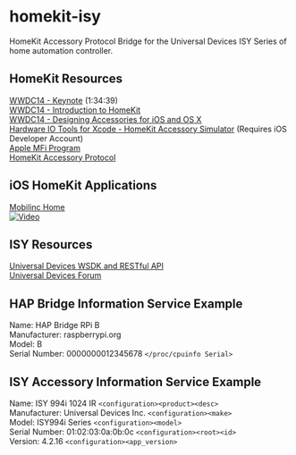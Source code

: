 homekit-isy
===========

HomeKit Accessory Protocol Bridge for the Universal Devices ISY Series of home automation controller.

HomeKit Resources
-----------------

[WWDC14 - Keynote](https://developer.apple.com/videos/wwdc/14/#101) (1:34:39)  
[WWDC14 - Introduction to HomeKit](https://developer.apple.com/videos/wwdc/2014/?include=213#213)  
[WWDC14 - Designing Accessories for iOS and OS X](https://developer.apple.com/videos/wwdc/2014/?include=701#701)  
[Hardware IO Tools for Xcode - HomeKit Accessory Simulator](https://developer.apple.com/downloads/index.action) (Requires iOS Developer Account)  
[Apple MFi Program](https://developer.apple.com/programs/mfi/)  
[HomeKit Accessory Protocol](https://gist.github.com/pieceofsummer/13272bf76ac1d6b58a30)  

iOS HomeKit Applications
------------------------
[Mobilinc Home](http://mobilinc.com)  
[![Video](http://img.youtube.com/vi/zKq7egvgbmU/hqdefault.jpg)](http://www.youtube.com/watch?v=zKq7egvgbmU)

ISY Resources
-------------
[Universal Devices WSDK and RESTful API](http://www.universal-devices.com/developers/wsdk/)  
[Universal Devices Forum](http://forum.universal-devices.com)  

HAP Bridge Information Service Example  
--------------------------------------
Name: HAP Bridge RPi B  
Manufacturer: raspberrypi.org  
Model: B  
Serial Number: 0000000012345678 `</proc/cpuinfo Serial>`  

ISY Accessory Information Service Example  
-----------------------------------------
Name: ISY 994i 1024 IR `<configuration><product><desc>`   
Manufacturer: Universal Devices Inc. `<configuration><make>`   
Model: ISY994i Series `<configuration><model>`     
Serial Number: 01:02:03:0a:0b:0c `<configuration><root><id>`   
Version: 4.2.16 `<configuration><app_version>`   

















